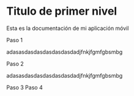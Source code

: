 # Titulo de primer nivel

Esta es la documentación de mi aplicación móvil

  Paso 1

adasasdasdasdasdasdasdadjfnkjfgmfgbsmbg

  Paso 2

adasasdasdasdasdasdasdadjfnkjfgmfgbsmbg

  Paso 3
  Paso 4
  
